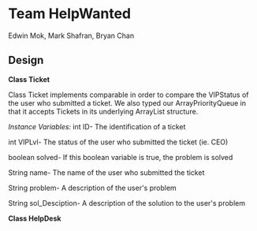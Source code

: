 # Team HelpWanted

Edwin Mok, Mark Shafran, Bryan Chan

## Design

**Class Ticket**

Class Ticket implements comparable in order to compare the VIPStatus of the user who submitted a ticket.  We also typed our ArrayPriorityQueue in that it accepts Tickets in its underlying ArrayList structure.

*Instance Variables:*
int ID- The identification of a ticket

int VIPLvl- The status of the user who submitted the ticket (ie. CEO)

boolean solved- If this boolean variable is true, the problem is solved

String name- The name of the user who submitted the ticket

String problem- A description of the user's problem

String sol_Desciption- A description of the solution to the user's problem

**Class HelpDesk**

